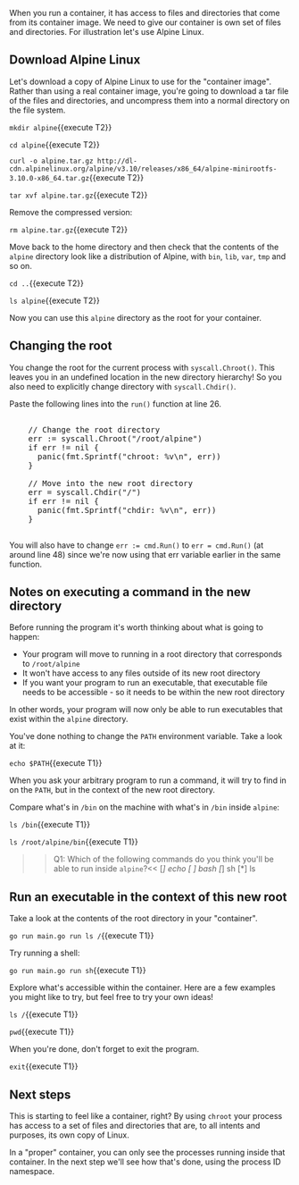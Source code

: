 When you run a container, it has access to files and directories that come from its container image. We need to give our container is own set of files and directories. For illustration let's use Alpine Linux.

## Download Alpine Linux

Let's download a copy of Alpine Linux to use for the "container image". Rather than using a real container image, you're going to download a tar file of the files and directories, and uncompress them into a normal directory on the file system. 

`mkdir alpine`{{execute T2}}

`cd alpine`{{execute T2}}

`curl -o alpine.tar.gz http://dl-cdn.alpinelinux.org/alpine/v3.10/releases/x86_64/alpine-minirootfs-3.10.0-x86_64.tar.gz`{{execute T2}}

`tar xvf alpine.tar.gz`{{execute T2}}

Remove the compressed version:

`rm alpine.tar.gz`{{execute T2}}

Move back to the home directory and then check that the contents of the `alpine` directory look like a distribution of Alpine, with `bin`, `lib`, `var`, `tmp` and so on.

`cd ..`{{execute T2}}

`ls alpine`{{execute T2}}

Now you can use this `alpine` directory as the root for your container. 

## Changing the root

You change the root for the current process with `syscall.Chroot()`. This leaves you in an undefined location in the new directory hierarchy! So you also need to explicitly change directory with `syscall.Chdir()`.

Paste the following lines into the `run()` function at line 26.

<pre class="file" data-target="clipboard">

    // Change the root directory
    err := syscall.Chroot("/root/alpine")
    if err != nil {
      panic(fmt.Sprintf("chroot: %v\n", err))
    }

    // Move into the new root directory
    err = syscall.Chdir("/")
    if err != nil {
      panic(fmt.Sprintf("chdir: %v\n", err))
    }

</pre>

You will also have to change `err := cmd.Run()` to `err = cmd.Run()` (at around line 48) since we're now using that err variable earlier in the same function.

## Notes on executing a command in the new directory

Before running the program it's worth thinking about what is going to happen:

* Your program will move to running in a root directory that corresponds to `/root/alpine`
* It won't have access to any files outside of its new root directory
* If you want your program to run an executable, that executable file needs to be accessible - so it needs to be within the new root directory

In other words, your program will now only be able to run executables that exist within the `alpine` directory.

You've done nothing to change the `PATH` environment variable. Take a look at it:

`echo $PATH`{{execute T1}}

When you ask your arbitrary program to run a command, it will try to find in on the `PATH`, but in the context of the new root directory.

Compare what's in `/bin` on the machine with what's in `/bin` inside `alpine`:

`ls /bin`{{execute T1}}

`ls /root/alpine/bin`{{execute T1}}

>>Q1: Which of the following commands do you think you'll be able to run inside `alpine`?<<
[*] echo
[ ] bash
[*] sh
[*] ls

## Run an executable in the context of this new root

Take a look at the contents of the root directory in your "container".

`go run main.go run ls /`{{execute T1}}

Try running a shell:

`go run main.go run sh`{{execute T1}}

Explore what's accessible within the container. Here are a few examples you might like to try, but feel free to try your own ideas!

`ls /`{{execute T1}}

`pwd`{{execute T1}}

When you're done, don't forget to exit the program. 

`exit`{{execute T1}}

## Next steps

This is starting to feel like a container, right? By using `chroot` your process has access to a set of files and directories that are, to all intents and purposes, its own copy of Linux.

In a "proper" container, you can only see the processes running inside that container. In the next step we'll see how that's done, using the process ID namespace.
